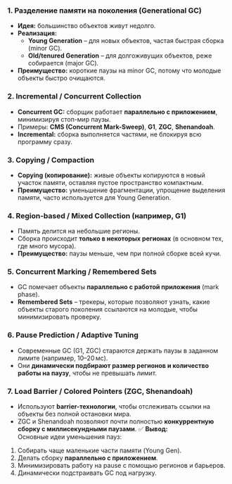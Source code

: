 ### 1. **Разделение памяти на поколения (Generational GC)**
- **Идея:** большинство объектов живут недолго.
- **Реализация:**
    - **Young Generation** – для новых объектов, частая быстрая сборка (minor GC).
    - **Old/tenured Generation** – для долгоживущих объектов, реже собирается (major GC).
- **Преимущество:** короткие паузы на minor GC, потому что молодые объекты быстро очищаются.
### 2. **Incremental / Concurrent Collection**
- **Concurrent GC:** сборщик работает **параллельно с приложением**, минимизируя стоп-мир паузы.
- Примеры: **CMS (Concurrent Mark-Sweep)**, **G1**, **ZGC**, **Shenandoah**.
- **Incremental:** сборка выполняется частями, не блокируя всю программу сразу.
### 3. **Copying / Compaction**
- **Copying (копирование):** живые объекты копируются в новый участок памяти, оставляя пустое пространство компактным.
- **Преимущество:** уменьшение фрагментации, упрощение выделения памяти, часто используется для Young Generation.
### 4. **Region-based / Mixed Collection (например, G1)**
- Память делится на небольшие регионы.
- Сборка происходит **только в некоторых регионах** (в основном тех, где много мусора).
- **Преимущество:** паузы меньше, чем при полной сборке всей кучи.
### 5. **Concurrent Marking / Remembered Sets**
- GC помечает объекты **параллельно с работой приложения** (mark phase).
- **Remembered Sets** – трекеры, которые позволяют узнать, какие объекты старого поколения ссылаются на молодые, чтобы минимизировать проверку.
### 6. **Pause Prediction / Adaptive Tuning**
- Современные GC (G1, ZGC) стараются держать паузы в заданном лимите (например, 10–20 мс).
- Они **динамически подбирают размер регионов и количество работы на паузу**, чтобы не превышать лимит.
### 7. **Load Barrier / Colored Pointers (ZGC, Shenandoah)**
- Используют **barrier-технологии**, чтобы отслеживать ссылки на объекты без полной остановки мира.
- ZGC и Shenandoah позволяют почти полностью **конкуррентную сборку с миллисекундными паузами**.
✅ **Вывод:**  
Основные идеи уменьшения пауз:
1. Собирать чаще маленькие части памяти (Young Gen).
2. Делать сборку **параллельно с приложением**.
3. Минимизировать работу на pause с помощью регионов и барьеров.
4. Динамически подстраивать GC под нагрузку.